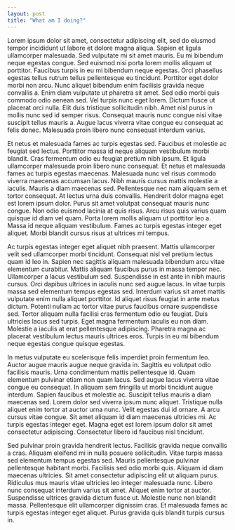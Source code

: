 ```yaml
---
layout: post
title: "What am I doing?"
---
```


Lorem ipsum dolor sit amet, consectetur adipiscing elit, sed do eiusmod tempor incididunt ut labore et dolore magna aliqua. Sapien et ligula ullamcorper malesuada. Sed vulputate mi sit amet mauris. Eu mi bibendum neque egestas congue. Sed euismod nisi porta lorem mollis aliquam ut porttitor. Faucibus turpis in eu mi bibendum neque egestas. Orci phasellus egestas tellus rutrum tellus pellentesque eu tincidunt. Porttitor eget dolor morbi non arcu. Nunc aliquet bibendum enim facilisis gravida neque convallis a. Enim diam vulputate ut pharetra sit amet. Sed odio morbi quis commodo odio aenean sed. Vel turpis nunc eget lorem. Dictum fusce ut placerat orci nulla. Elit duis tristique sollicitudin nibh. Amet nisl purus in mollis nunc sed id semper risus. Consequat mauris nunc congue nisi vitae suscipit tellus mauris a. Augue lacus viverra vitae congue eu consequat ac felis donec. Malesuada proin libero nunc consequat interdum varius.

Et netus et malesuada fames ac turpis egestas sed. Faucibus et molestie ac feugiat sed lectus. Porttitor massa id neque aliquam vestibulum morbi blandit. Cras fermentum odio eu feugiat pretium nibh ipsum. Et ligula ullamcorper malesuada proin libero nunc consequat. Et netus et malesuada fames ac turpis egestas maecenas. Malesuada nunc vel risus commodo viverra maecenas accumsan lacus. Nibh mauris cursus mattis molestie a iaculis. Mauris a diam maecenas sed. Pellentesque nec nam aliquam sem et tortor consequat. At lectus urna duis convallis. Hendrerit dolor magna eget est lorem ipsum dolor. Purus sit amet volutpat consequat mauris nunc congue. Non odio euismod lacinia at quis risus. Arcu risus quis varius quam quisque id diam vel quam. Porta lorem mollis aliquam ut porttitor leo a. Massa id neque aliquam vestibulum. Fames ac turpis egestas integer eget aliquet. Morbi blandit cursus risus at ultrices mi tempus.

Ac turpis egestas integer eget aliquet nibh praesent. Mattis ullamcorper velit sed ullamcorper morbi tincidunt. Consequat nisl vel pretium lectus quam id leo in. Sapien nec sagittis aliquam malesuada bibendum arcu vitae elementum curabitur. Mattis aliquam faucibus purus in massa tempor nec. Ullamcorper a lacus vestibulum sed. Suspendisse in est ante in nibh mauris cursus. Orci dapibus ultrices in iaculis nunc sed augue lacus. In vitae turpis massa sed elementum tempus egestas sed. Interdum varius sit amet mattis vulputate enim nulla aliquet porttitor. Id aliquet risus feugiat in ante metus dictum. Potenti nullam ac tortor vitae purus faucibus ornare suspendisse sed. Tortor aliquam nulla facilisi cras fermentum odio eu feugiat. Duis ultricies lacus sed turpis. Eget magna fermentum iaculis eu non diam. Molestie a iaculis at erat pellentesque adipiscing. Pharetra magna ac placerat vestibulum lectus mauris ultrices eros. Turpis in eu mi bibendum neque egestas congue quisque egestas.

In metus vulputate eu scelerisque felis imperdiet proin fermentum leo. Auctor augue mauris augue neque gravida in. Sagittis eu volutpat odio facilisis mauris. Urna condimentum mattis pellentesque id. Quam elementum pulvinar etiam non quam lacus. Sed augue lacus viverra vitae congue eu consequat. In aliquam sem fringilla ut morbi tincidunt augue interdum. Sapien faucibus et molestie ac. Suscipit tellus mauris a diam maecenas sed. Lorem dolor sed viverra ipsum nunc aliquet. Tristique nulla aliquet enim tortor at auctor urna nunc. Velit egestas dui id ornare. A arcu cursus vitae congue. Sit amet aliquam id diam maecenas ultricies mi. Ac turpis egestas integer eget. Magna eget est lorem ipsum dolor sit amet consectetur adipiscing. Consectetur libero id faucibus nisl tincidunt.

Sed pulvinar proin gravida hendrerit lectus. Facilisis gravida neque convallis a cras. Aliquam eleifend mi in nulla posuere sollicitudin. Vitae turpis massa sed elementum tempus egestas sed. Mauris pellentesque pulvinar pellentesque habitant morbi. Facilisis sed odio morbi quis. Aliquam id diam maecenas ultricies. Sit amet consectetur adipiscing elit ut aliquam purus. Ridiculus mus mauris vitae ultricies leo integer malesuada nunc. Libero nunc consequat interdum varius sit amet. Aliquet enim tortor at auctor. Suspendisse ultrices gravida dictum fusce ut. Molestie nunc non blandit massa. Pellentesque elit ullamcorper dignissim cras. Et malesuada fames ac turpis egestas integer eget aliquet. Purus gravida quis blandit turpis cursus in.